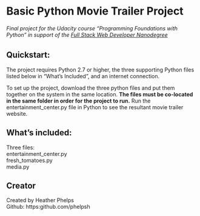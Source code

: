 # Basic Python Movie Trailer Project
###### Final project for the Udacity course “Programming Foundations with Python” in support of the [Full Stack Web Developer Nanodegree](https://www.udacity.com/course/full-stack-web-developer-nanodegree--nd004)

## Quickstart:

The project requires Python 2.7 or higher, the three supporting Python files listed below in “What’s Included”, and an internet connection.

To set up the project, download the three python files and put them together on the system in the same location. **The files must be co-located in the same folder in order for the project to run.** Run the entertainment_center.py file in Python to see the resultant movie trailer website. 

## What’s included:

Three files:<br>
   entertainment_center.py <br>
   fresh_tomatoes.py <br>
   media.py <br>

## Creator

Created by Heather Phelps <br>
Github: https:github.com/phelpsh

